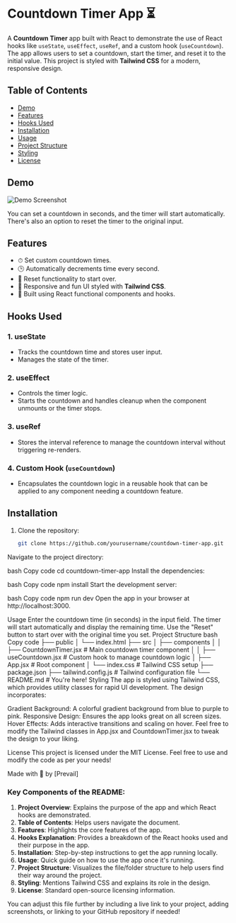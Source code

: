 # Countdown Timer App ⏳

A **Countdown Timer** app built with React to demonstrate the use of React hooks like `useState`, `useEffect`, `useRef`, and a custom hook (`useCountdown`). The app allows users to set a countdown, start the timer, and reset it to the initial value. This project is styled with **Tailwind CSS** for a modern, responsive design.

## Table of Contents

- [Demo](#demo)
- [Features](#features)
- [Hooks Used](#hooks-used)
- [Installation](#installation)
- [Usage](#usage)
- [Project Structure](#project-structure)
- [Styling](#styling)
- [License](#license)

## Demo

![Demo Screenshot](/Screenshot.png)

You can set a countdown in seconds, and the timer will start automatically. There's also an option to reset the timer to the original input.

## Features

- ⏱ Set custom countdown times.
- 🕒 Automatically decrements time every second.
- 🔄 Reset functionality to start over.
- 🎨 Responsive and fun UI styled with **Tailwind CSS**.
- 🚀 Built using React functional components and hooks.

## Hooks Used

### 1. **useState**

- Tracks the countdown time and stores user input.
- Manages the state of the timer.

### 2. **useEffect**

- Controls the timer logic.
- Starts the countdown and handles cleanup when the component unmounts or the timer stops.

### 3. **useRef**

- Stores the interval reference to manage the countdown interval without triggering re-renders.

### 4. **Custom Hook (`useCountdown`)**

- Encapsulates the countdown logic in a reusable hook that can be applied to any component needing a countdown feature.

## Installation

1. Clone the repository:
   ```bash
   git clone https://github.com/yourusername/countdown-timer-app.git
   ```

Navigate to the project directory:

bash
Copy code
cd countdown-timer-app
Install the dependencies:

bash
Copy code
npm install
Start the development server:

bash
Copy code
npm run dev
Open the app in your browser at http://localhost:3000.

Usage
Enter the countdown time (in seconds) in the input field.
The timer will start automatically and display the remaining time.
Use the "Reset" button to start over with the original time you set.
Project Structure
bash
Copy code
├── public
│ └── index.html
├── src
│ ├── components
│ │ ├── CountdownTimer.jsx # Main countdown timer component
│ │ ├── useCountdown.jsx # Custom hook to manage countdown logic
│ ├── App.jsx # Root component
│ └── index.css # Tailwind CSS setup
├── package.json
├── tailwind.config.js # Tailwind configuration file
└── README.md # You're here!
Styling
The app is styled using Tailwind CSS, which provides utility classes for rapid UI development. The design incorporates:

Gradient Background: A colorful gradient background from blue to purple to pink.
Responsive Design: Ensures the app looks great on all screen sizes.
Hover Effects: Adds interactive transitions and scaling on hover.
Feel free to modify the Tailwind classes in App.jsx and CountdownTimer.jsx to tweak the design to your liking.

License
This project is licensed under the MIT License. Feel free to use and modify the code as per your needs!

Made with 💙 by [Prevail]

### Key Components of the README:

1. **Project Overview**: Explains the purpose of the app and which React hooks are demonstrated.
2. **Table of Contents**: Helps users navigate the document.
3. **Features**: Highlights the core features of the app.
4. **Hooks Explanation**: Provides a breakdown of the React hooks used and their purpose in the app.
5. **Installation**: Step-by-step instructions to get the app running locally.
6. **Usage**: Quick guide on how to use the app once it's running.
7. **Project Structure**: Visualizes the file/folder structure to help users find their way around the project.
8. **Styling**: Mentions Tailwind CSS and explains its role in the design.
9. **License**: Standard open-source licensing information.

You can adjust this file further by including a live link to your project, adding screenshots, or linking to your GitHub repository if needed!
